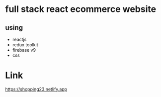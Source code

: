 # full stack react ecommerce website

 ## using 
 - reactjs
 - redux toolkit
 - firebase v9
 - css

# Link
https://shopping23.netlify.app
